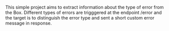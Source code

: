 This simple project aims to extract information about the type of error from the Box<dyn Error>. Different types of errors are trigggered at the endpoint /error and the target is to distinguish the error type and sent a short custom error message in response.

